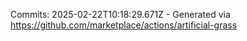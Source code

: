 Commits: 2025-02-22T10:18:29.671Z - Generated via https://github.com/marketplace/actions/artificial-grass
<br>
